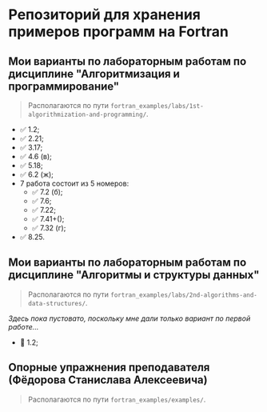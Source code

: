 # Репозиторий для хранения примеров программ на Fortran

## Мои варианты по лабораторным работам по дисциплине "Алгоритмизация и программирование"

> Располагаются по пути `fortran_examples/labs/1st-algorithmization-and-programming/`.

* ✅ 1.2;
* ✅ 2.21;
* ✅ 3.17;
* ✅ 4.6 (в);
* ✅ 5.18;
* ✅ 6.2 (ж);
* 7 работа состоит из 5 номеров:
  * ✅ 7.2 (б);
  * ✅ 7.6;
  * ✅ 7.22;
  * ✅ 7.41+();
  * ✅ 7.32 (г);
* ✅ 8.25.

## Мои варианты по лабораторным работам по дисциплине "Алгоритмы и структуры данных"

> Располагаются по пути `fortran_examples/labs/2nd-algorithms-and-data-structures/`.

_Здесь пока пустовато, поскольку мне дали только вариант по первой работе..._

* 📛 1.2;

## Опорные упражнения преподавателя (Фёдорова Станислава Алексеевича)

> Располагаются по пути `fortran_examples/examples/`.
